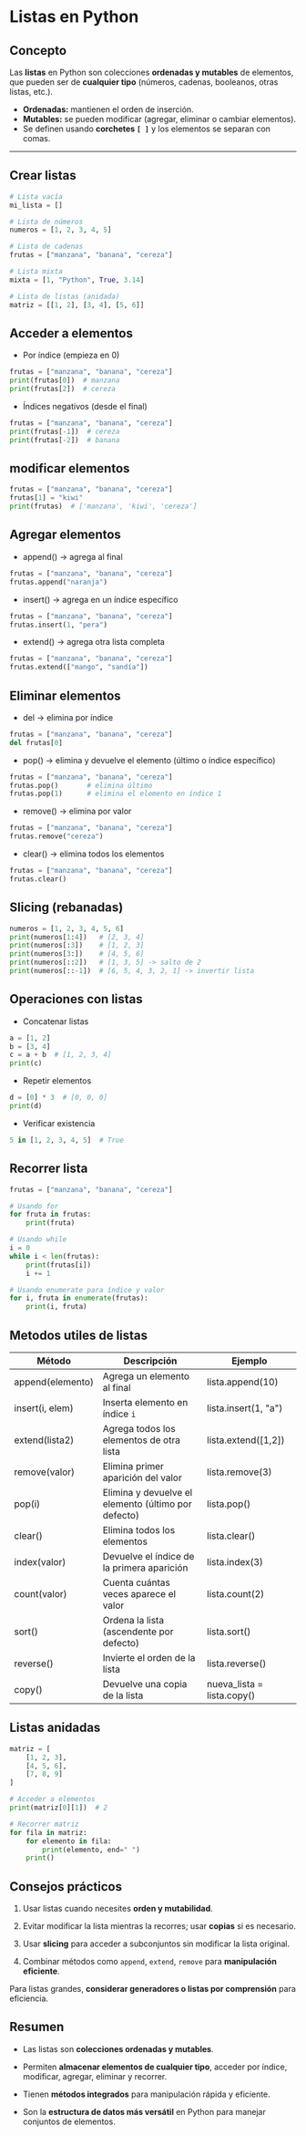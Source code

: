 
# Listas en Python

## Concepto

Las **listas** en Python son colecciones **ordenadas y mutables** de elementos, que pueden ser de **cualquier tipo** (números, cadenas, booleanos, otras listas, etc.).
- **Ordenadas:** mantienen el orden de inserción.
- **Mutables:** se pueden modificar (agregar, eliminar o cambiar elementos).
- Se definen usando **corchetes `[ ]`** y los elementos se separan con comas.

---

## Crear listas

```python
# Lista vacía
mi_lista = []

# Lista de números
numeros = [1, 2, 3, 4, 5]

# Lista de cadenas
frutas = ["manzana", "banana", "cereza"]

# Lista mixta
mixta = [1, "Python", True, 3.14]

# Lista de listas (anidada)
matriz = [[1, 2], [3, 4], [5, 6]]
```

## Acceder a elementos

- Por índice (empieza en 0)

```python
frutas = ["manzana", "banana", "cereza"]
print(frutas[0])  # manzana
print(frutas[2])  # cereza
```

- Índices negativos (desde el final)

```python
frutas = ["manzana", "banana", "cereza"]
print(frutas[-1])  # cereza
print(frutas[-2])  # banana
```

## modificar elementos

```python
frutas = ["manzana", "banana", "cereza"]
frutas[1] = "kiwi"
print(frutas)  # ['manzana', 'kiwi', 'cereza']
```

## Agregar elementos

- append() → agrega al final

```python
frutas = ["manzana", "banana", "cereza"]
frutas.append("naranja")
```

- insert() → agrega en un índice específico

```python
frutas = ["manzana", "banana", "cereza"]
frutas.insert(1, "pera")
```

- extend() → agrega otra lista completa

```python
frutas = ["manzana", "banana", "cereza"]
frutas.extend(["mango", "sandía"])
```

## Eliminar elementos

- del → elimina por índice

```python
frutas = ["manzana", "banana", "cereza"]
del frutas[0]
```

- pop() → elimina y devuelve el elemento (último o índice específico)

```python
frutas = ["manzana", "banana", "cereza"]
frutas.pop()       # elimina último
frutas.pop(1)      # elimina el elemento en índice 1
```

- remove() → elimina por valor

```python
frutas = ["manzana", "banana", "cereza"]
frutas.remove("cereza")
```

- clear() → elimina todos los elementos

```python
frutas = ["manzana", "banana", "cereza"]
frutas.clear()
```

## Slicing (rebanadas)

```python
numeros = [1, 2, 3, 4, 5, 6]
print(numeros[1:4])   # [2, 3, 4]
print(numeros[:3])    # [1, 2, 3]
print(numeros[3:])    # [4, 5, 6]
print(numeros[::2])   # [1, 3, 5] -> salto de 2
print(numeros[::-1])  # [6, 5, 4, 3, 2, 1] -> invertir lista
```

## Operaciones con listas

- Concatenar listas

```python
a = [1, 2]
b = [3, 4]
c = a + b  # [1, 2, 3, 4]
print(c)
```

- Repetir elementos

```python
d = [0] * 3  # [0, 0, 0]
print(d)
```

- Verificar existencia

```python
5 in [1, 2, 3, 4, 5]  # True
```

## Recorrer lista

```python
frutas = ["manzana", "banana", "cereza"]

# Usando for
for fruta in frutas:
    print(fruta)

# Usando while
i = 0
while i < len(frutas):
    print(frutas[i])
    i += 1

# Usando enumerate para índice y valor
for i, fruta in enumerate(frutas):
    print(i, fruta)
```

## Metodos utiles de listas

| Método           | Descripción                                         | Ejemplo                     |
| ---------------- | --------------------------------------------------- | --------------------------- |
| append(elemento) | Agrega un elemento al final                         | lista.append(10)            |
| insert(i, elem)  | Inserta elemento en índice `i`                      | lista.insert(1, "a")        |
| extend(lista2)   | Agrega todos los elementos de otra lista            | lista.extend(\[1,2])        |
| remove(valor)    | Elimina primer aparición del valor                  | lista.remove(3)             |
| pop(i)           | Elimina y devuelve el elemento (último por defecto) | lista.pop()                 |
| clear()          | Elimina todos los elementos                         | lista.clear()               |
| index(valor)     | Devuelve el índice de la primera aparición          | lista.index(3)              |
| count(valor)     | Cuenta cuántas veces aparece el valor               | lista.count(2)              |
| sort()           | Ordena la lista (ascendente por defecto)            | lista.sort()                |
| reverse()        | Invierte el orden de la lista                       | lista.reverse()             |
| copy()           | Devuelve una copia de la lista                      | nueva\_lista = lista.copy() |

## Listas anidadas

```python
matriz = [
    [1, 2, 3],
    [4, 5, 6],
    [7, 8, 9]
]

# Acceder a elementos
print(matriz[0][1])  # 2

# Recorrer matriz
for fila in matriz:
    for elemento in fila:
        print(elemento, end=" ")
    print()
```

## Consejos prácticos

1. Usar listas cuando necesites **orden y mutabilidad**.

2. Evitar modificar la lista mientras la recorres; usar **copias** si es necesario.

3. Usar **slicing** para acceder a subconjuntos sin modificar la lista original.

4. Combinar métodos como `append`, `extend`, `remove` para **manipulación eficiente**.

Para listas grandes, **considerar generadores o listas por comprensión** para eficiencia.

## Resumen

- Las listas son **colecciones ordenadas y mutables**.

- Permiten **almacenar elementos de cualquier tipo**, acceder por índice, modificar, agregar, eliminar y recorrer.

- Tienen **métodos integrados** para manipulación rápida y eficiente.

- Son la **estructura de datos más versátil** en Python para manejar conjuntos de elementos.
